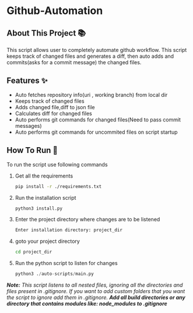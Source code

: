 # Github-Automation

## About This Project :books:
This script allows user to completely automate github workflow. This script keeps track of changed files and generates a diff, then auto adds and commits(asks for a commit message) the changed files.

## Features :sparkles:

- Auto fetches repository info(uri , working branch) from local dir
- Keeps track of changed files
- Adds changed file,diff to json file
- Calculates diff for changed files
- Auto performs git commands for changed files(Need to pass commit messages)
- Auto performs git commands for uncommited files on script startup

## How To Run :runner:

To run the script use following commands

1. Get all the requirements
    ```bash
    pip install -r ./requirements.txt
    ```
2. Run the installation script
    ```bash
    python3 install.py
    ```
3. Enter the project directory where changes are to be listened
    ```bash
    Enter installation directory: project_dir
    ```
4. goto your project directory
    ```bash
    cd project_dir
    ```

5. Run the python script to listen for changes
    ```python
    python3 ./auto-scripts/main.py
    ```

***Note:** This script listens to all nested files, ignoring all the directories and files present in .gitignore. If you want to add custom folders that you want the script to ignore add them in .gitignore. **Add all build directories or any directory that contains modules like: node_modules to .gitignore***

